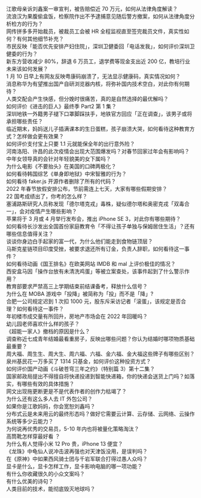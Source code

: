 江歌母亲诉刘鑫案一审宣判，被告赔偿近 70 万元，如何从法律角度解读？  
流浪汉为果腹偷盒饭，检察院作出不予逮捕意见随后警方撤案，如何从法律角度分析检方的行为？  
网传拼多多开始裁员，被裁员工会被 HR 全程监视直至签完裁员文件，真实性如何？有何其他细节补充？  
市民反映「能否优先安排产妇住院」，深圳卫健委回「电话发我」，如何评价深圳卫健委的行为？  
新东方营收减少 80%，辞退 6 万员工，退学费等现金支出近 200 亿，教培行业未来该如何发展？  
1 月 10 日早上有网友反映粤康码崩溃了，无法显示健康码，真实情况如何？  
消息称华为有望推出国产自研浏览器内核，将弥补国内技术空白，对此你有何期待？  
人类交配会产生快感，但分娩时很痛苦，真的是自然选择的最优解吗？  
如何评价《进击的巨人》最终季 Part2 第 1 集？  
深圳地铁一外籍男子褪下口罩脚踩扶手，地铁官方回应「正在调查」，该男子或将承担哪些责任？  
临近期末，妈妈送儿子插满课本的生日蛋糕，孩子崩溃大哭，如何看待这种教育方式？怎样做会更有效果？  
如何评价支付宝上只要 1.1 元就能保全年的出行意外险？  
河南洛阳、许昌的此次疫情会出现大范围爆发吗？对春节回家过年会有影响吗？  
中年女领导真的会针对年轻貌美的女下属吗？  
为什么电影《不要抬头》在美国的口碑两极化？  
如何看待韩国综艺《单身即地狱》中宋智雅的行为？  
如何看待 faker.js 开源作者删除了所有的代码？  
2022 年春节放假安排公布，节前需连上七天，大家有哪些假期安排？  
22 国考成绩出了，你考的怎么样？  
塞浦路斯研究人员称发现「德尔塔克戎」毒株，疑似德尔塔和奥密克戎「双毒合一」，会对疫情产生哪些影响？  
苹果将于 3 月或 4 月举行发布会，推出 iPhone SE 3，对此你有哪些期待？  
如何看待长沙发出全国首份家庭教育令「不得让孩子单独与保姆居住生活」？还有哪些信息值得关注？  
谈谈你身边白手起家的富一代，为什么他们能走到食物链顶层？  
马斯克星链项目印度受挫，被要求退还所有订金，负责人辞职，如何看待这一事件？  
如何看待动画《国王排名》在欧美网站 IMDB 和 mal 上评价极佳的情况？  
西安盒马因「操作台放有未清洗鸡蛋」等被立案查处，该事件起到了什么警示作用？  
教育部要求严禁高三上学期结束前结课备考，释放什么信号？  
为什么在 MOBA 游戏中「投降」被简称为「投」而不是「降」?  
合肥一公司规定迟到 1 次扣 1000 元，股东斥采访记者「滚蛋」，该规定是否合理？如何看待这一事件？  
年初楼市成交量有所回升，房地产市场会在 2022 年回暖吗？  
幼儿园老师喜欢什么样的孩子？  
《超能一家人》撤档的原因是什么？  
调查称近七成青年结婚最看重房子，反映出哪些问题？你认为结婚时哪项物质基础最重要？  
周大福、周生生、周大生、周六福、六福、金六福、金大福这些牌子有哪些区别？  
泉州基民花一万多买了 1314 只基金，如何评价这种投资方式？  
如何评价国产动画《斗破苍穹三年之约》（特别篇 3）第十二集？  
国家邮政局提出不得擅自将快递投递到智能快递箱，你的快递会送货上门吗？如落实，有哪些有效的具体措施？  
网文出现拖更断更是不是代表作者的创作力枯竭了？  
为什么还有这么多人去 IT 外包公司？  
如果你是江歌妈妈，你会宽恕刘鑫吗？  
分布式云是未来用云的最终形态吗？做好它需要云计算、云存储、云网络、云操作系统等多少云能力？  
为何说再优秀的交易员，5-10 年内也将被量化策略淘汰？  
高筒靴怎样穿最好看 ？  
为什么有人觉得小米 12 Pro 贵，iPhone 13 便宜？  
《龙珠》中龟仙人说冲击波再强也对天津饭没用，是误判吗？  
在《原神》中如果西风骑士团与千岩军联合打得过愚人众吗？  
显卡是什么，显卡怎样工作，显卡影响电脑的哪一项功能？  
有什么你收藏很久的小众文案吗？  
有什么优美的诗句？  
人类目前的技术，能彻底毁灭地球吗？  
